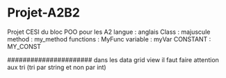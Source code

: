 # Projet-A2B2
Projet CESI du bloc POO pour les A2
langue : anglais
Class : majuscule
method : my_method
functions : MyFunc
variable : myVar
CONSTANT : MY_CONST

######################
dans les data grid view il faut faire attention aux tri (tri par string et non par int)
